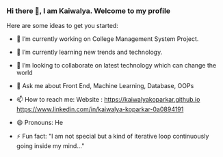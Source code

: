 ### Hi there 👋, I am Kaiwalya. Welcome to my profile




Here are some ideas to get you started:

- 🔭 I’m currently working on College Management System Project.
- 🌱 I’m currently learning new trends and technology.
- 👯 I’m looking to collaborate on latest technology which can change the world

- 💬 Ask me about Front End, Machine Learning, Database, OOPs
- 📫 How to reach me: Website : https://kaiwalyakoparkar.github.io
                              https://www.linkedin.com/in/kaiwalya-koparkar-0a0894191




- 😄 Pronouns: He
- ⚡ Fun fact: "I am not special but a kind of iterative loop continuously going inside my mind..."

